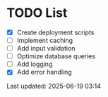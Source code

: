 # TODO List

- [x] Create deployment scripts
- [ ] Implement caching
- [ ] Add input validation
- [ ] Optimize database queries
- [ ] Add logging
- [x] Add error handling

Last updated: 2025-06-19 03:14
